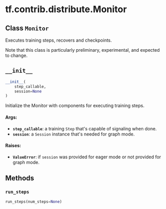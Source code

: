 <div itemscope itemtype="http://developers.google.com/ReferenceObject">
<meta itemprop="name" content="tf.contrib.distribute.Monitor" />
<meta itemprop="path" content="Stable" />
<meta itemprop="property" content="__init__"/>
<meta itemprop="property" content="run_steps"/>
</div>

# tf.contrib.distribute.Monitor

## Class `Monitor`



Executes training steps, recovers and checkpoints.

Note that this class is particularly preliminary, experimental, and
expected to change.

<h2 id="__init__"><code>__init__</code></h2>

``` python
__init__(
    step_callable,
    session=None
)
```

Initialize the Monitor with components for executing training steps.

#### Args:

* <b>`step_callable`</b>: a training `Step` that's capable of signaling when done.
* <b>`session`</b>: a `Session` instance that's needed for graph mode.


#### Raises:

* <b>`ValueError`</b>: if `session` was provided for eager mode or not provided for
    graph mode.



## Methods

<h3 id="run_steps"><code>run_steps</code></h3>

``` python
run_steps(num_steps=None)
```





